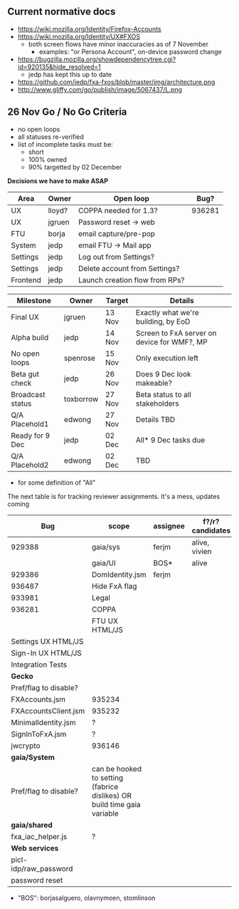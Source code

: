 Current normative docs
----------------------
* https://wiki.mozilla.org/Identity/Firefox-Accounts
* https://wiki.mozilla.org/Identity/UX#FXOS
  - both screen flows have minor inaccuracies as of 7 November
    - examples: "or Persona Account", on-device password change
* https://bugzilla.mozilla.org/showdependencytree.cgi?id=920135&hide_resolved=1
  - jedp has kept this up to date
* https://github.com/jedp/fxa-fxos/blob/master/img/architecture.png
* http://www.gliffy.com/go/publish/image/5067437/L.png

26 Nov Go / No Go Criteria
--------------------------
 - no open loops
 - all statuses re-verified
 - list of incomplete tasks must be:
   * short
   * 100% owned
   * 90% targetted by 02 December

**Decisions we have to make ASAP**

|   Area  |   Owner    |   Open loop              |  Bug?
| ------- | ---------- | ------------------------ | ----------- |
| UX       | lloyd?    | COPPA needed for 1.3?    | 936281
| UX       | jgruen    | Password reset -> web
| FTU      | borja     | email capture/pre-pop
| System   | jedp      | email FTU -> Mail app
| Settings | jedp      | Log out from Settings? 
| Settings | jedp      | Delete account from Settings?
| Frontend | jedp      | Launch creation flow from RPs?

|   Milestone      | Owner     | Target | Details |
| ---------------- | --------- | ------ | -------- |
| Final UX         | jgruen    | 13 Nov | Exactly what we're building, by EoD
| Alpha build      | jedp      | 14 Nov | Screen to FxA server on device for WMF?, MP
| No open loops    | spenrose  | 15 Nov | Only execution left
| Beta gut check   | jedp      | 26 Nov | Does 9 Dec look makeable?
| Broadcast status | toxborrow | 27 Nov | Beta status to all stakeholders
| Q/A Placehold1   | edwong    | 27 Nov | Details TBD
| Ready for 9 Dec  | jedp      | 02 Dec | All* 9 Dec tasks due
| Q/A Placehold2   | edwong    | 02 Dec | TBD

* for some definition of "All"

The next table is for tracking reviewer assignments. It's a mess, updates coming

| Bug    |  scope   | assignee | f?/r? candidates  | f? booked    | r? booked | details |
| ------ | -------- | -------- | ----------------- | ------------ | --------- | -------|
| 929388 | gaia/sys | ferjm    | alive, vivien     |
|        | gaia/UI  | BOS*     | alive
| 929386 | DomIdentity.jsm  | ferjm    | <spenrose>
| 936487 | Hide FxA flag | 
| 933981 | Legal    |
| 936281 | COPPA    |
|        | FTU UX HTML/JS         |
| Settings UX HTML/JS    |
| Sign-In UX HTML/JS     |
| Integration Tests      |
|    **Gecko**           |
| Pref/flag to disable?  |
| FXAccounts.jsm         |  935234    |                            
| FXAccountsClient.jsm   |  935232    | 
| MinimalIdentity.jsm    |       ?    |
| SignInToFxA.jsm        |       ?
| jwcrypto	         |  936146
|    **gaia/System**
| Pref/flag to disable?  | can be hooked to setting (fabrice dislikes) OR build time gaia variable
|    **gaia/shared**     |
| fxa_iac_helper.js      |       ?
|    **Web services**    |
| picl-idp/raw_password  |
| password reset         |

* "BOS": borjasalguero, olavnymoen, stomlinson
